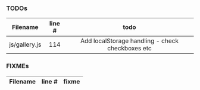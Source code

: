 ### TODOs
| Filename | line # | todo
|:--------:|:------:|:------:
| js/gallery.js | 114 | Add localStorage handling - check checkboxes etc


### FIXMEs
| Filename | line # | fixme
|:--------:|:------:|:------:
